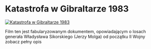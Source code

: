 Katastrofa w Gibraltarze 1983 
=============
[![Katastrofa w Gibraltarze 1983 ](http://vidos.pl/images/player.gif)](http://vidos.pl/katastrofa-w-gibraltarze-1983)

 Film ten jest fabularyzowanym dokumentem, opowiadającym o losach generała Władysława Sikorskiego (Jerzy Molga) od początku II Wojny zobacz pełny opis
